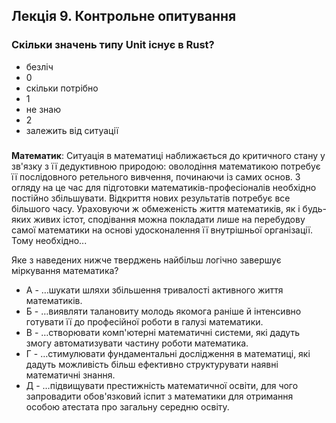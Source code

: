 ## Лекція 9. Контрольне опитування

### Скільки значень типу Unit існує в Rust?

- безліч
- 0
- скільки потрібно
- 1
- не знаю
- 2
- залежить від ситуації

###     

**Математик**: Ситуація в математиці наближається до критичного стану у зв'язку з її дедуктивною природою: оволодіння
математикою
потребує її послідовного ретельного вивчення, починаючи із самих основ. З огляду на це час для підготовки
математиків-професіоналів необхідно постійно збільшувати. Відкриття нових результатів потребує все більшого часу.
Ураховуючи ж обмеженість життя математиків, як і будь-яких живих істот, сподівання можна покладати лише на перебудову
самої математики на основі удосконалення її внутрішньої організації. Тому необхідно...

Яке з наведених нижче тверджень найбільш логічно завершує міркування математика?

- А - …шукати шляхи збільшення тривалості активного життя математиків.
- Б - …виявляти талановиту молодь якомога раніше й інтенсивно готувати її до професійної роботи в галузі математики.
- В - …створювати комп'ютерні математичні системи, які дадуть змогу автоматизувати частину роботи математика.
- Г - …стимулювати фундаментальні дослідження в математиці, які дадуть можливість більш ефективно структурувати наявні
  математичні знання.
- Д - …підвищувати престижність математичної освіти, для чого запровадити обов'язковий іспит з математики для отримання
  особою атестата про загальну середню освіту.
